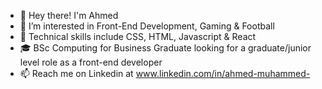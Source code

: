 - 👋 Hey there! I'm Ahmed
- 👀 I’m interested in Front-End Development, Gaming & Football
- 🌱 Technical skills include CSS, HTML, Javascript & React
- :mortar_board:  BSc Computing for Business Graduate looking for a graduate/junior level role as a front-end developer
- 📫 Reach me on Linkedin at www.linkedin.com/in/ahmed-muhammed-
